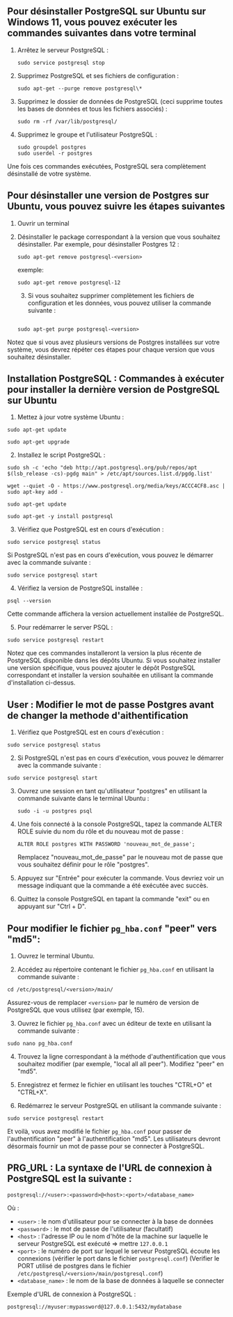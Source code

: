 
## Pour désinstaller PostgreSQL sur Ubuntu sur Windows 11, vous pouvez exécuter les commandes suivantes dans votre terminal

1. Arrêtez le serveur PostgreSQL :

   ```
   sudo service postgresql stop
   ```

2. Supprimez PostgreSQL et ses fichiers de configuration :

   ```
   sudo apt-get --purge remove postgresql\*
   ```

3. Supprimez le dossier de données de PostgreSQL (ceci supprime toutes les bases de données et tous les fichiers associés) :

   ```
   sudo rm -rf /var/lib/postgresql/
   ```

4. Supprimez le groupe et l'utilisateur PostgreSQL :

   ```
   sudo groupdel postgres
   sudo userdel -r postgres
   ```

Une fois ces commandes exécutées, PostgreSQL sera complètement désinstallé de votre système.

## Pour désinstaller une version de Postgres sur Ubuntu, vous pouvez suivre les étapes suivantes

1. Ouvrir un terminal

2. Désinstaller le package correspondant à la version que vous souhaitez désinstaller. Par exemple, pour désinstaller Postgres 12 :

   ```
   sudo apt-get remove postgresql-<version>

   ```

   exemple:

    ```
    sudo apt-get remove postgresql-12
    ```

   3. Si vous souhaitez supprimer complètement les fichiers de configuration et les données, vous pouvez utiliser la commande suivante :

   ```

   sudo apt-get purge postgresql-<version>

   ```

Notez que si vous avez plusieurs versions de Postgres installées sur votre système, vous devrez répéter ces étapes pour chaque version que vous souhaitez désinstaller.

## Installation PostgreSQL : Commandes à exécuter pour installer la dernière version de PostgreSQL sur Ubuntu

1. Mettez à jour votre système Ubuntu :

```
sudo apt-get update
```

```
sudo apt-get upgrade
```

2. Installez le script PostgreSQL :
```
sudo sh -c 'echo "deb http://apt.postgresql.org/pub/repos/apt $(lsb_release -cs)-pgdg main" > /etc/apt/sources.list.d/pgdg.list'
```
```
wget --quiet -O - https://www.postgresql.org/media/keys/ACCC4CF8.asc | sudo apt-key add -
```
```
sudo apt-get update
```
```
sudo apt-get -y install postgresql
```

3. Vérifiez que PostgreSQL est en cours d'exécution :

```
sudo service postgresql status
```

Si PostgreSQL n'est pas en cours d'exécution, vous pouvez le démarrer avec la commande suivante :

```
sudo service postgresql start
```

4. Vérifiez la version de PostgreSQL installée :

```
psql --version
```

Cette commande affichera la version actuellement installée de PostgreSQL.

5. Pour redémarrer le server PSQL :

```
sudo service postgresql restart
```

Notez que ces commandes installeront la version la plus récente de PostgreSQL disponible dans les dépôts Ubuntu. Si vous souhaitez installer une version spécifique, vous pouvez ajouter le dépôt PostgreSQL correspondant et installer la version souhaitée en utilisant la commande d'installation ci-dessus.

## User : Modifier le mot de passe Postgres avant de changer la methode d'aithentification

   1. Vérifiez que PostgreSQL est en cours d'exécution :

   ```
   sudo service postgresql status
   ```

   2. Si PostgreSQL n'est pas en cours d'exécution, vous pouvez le démarrer avec la commande suivante :

   ```
   sudo service postgresql start
   ```

  3. Ouvrez une session en tant qu'utilisateur "postgres" en utilisant la commande suivante dans le terminal Ubuntu :

     ```
     sudo -i -u postgres psql
     ```

  4. Une fois connecté à la console PostgreSQL, tapez la commande ALTER ROLE suivie du nom du rôle et du nouveau mot de passe :

     ```
     ALTER ROLE postgres WITH PASSWORD 'nouveau_mot_de_passe';
     ```

     Remplacez "nouveau_mot_de_passe" par le nouveau mot de passe que vous souhaitez définir pour le rôle "postgres".
  5. Appuyez sur "Entrée" pour exécuter la commande. Vous devriez voir un message indiquant que la commande a été exécutée avec succès.
  6. Quittez la console PostgreSQL en tapant la commande "exit" ou en appuyant sur "Ctrl + D".



## Pour modifier le fichier `pg_hba.conf` "peer" vers "md5":

1. Ouvrez le terminal Ubuntu.

2. Accédez au répertoire contenant le fichier `pg_hba.conf` en utilisant la commande suivante :

```
cd /etc/postgresql/<version>/main/
```

Assurez-vous de remplacer `<version>` par le numéro de version de PostgreSQL que vous utilisez (par exemple, 15).

3. Ouvrez le fichier `pg_hba.conf` avec un éditeur de texte en utilisant la commande suivante :

```
sudo nano pg_hba.conf
```

4. Trouvez la ligne correspondant à la méthode d'authentification que vous souhaitez modifier (par exemple, "local all all peer"). Modifiez "peer" en "md5".

5. Enregistrez et fermez le fichier en utilisant les touches "CTRL+O" et "CTRL+X".

6. Redémarrez le serveur PostgreSQL en utilisant la commande suivante :

```
sudo service postgresql restart
```

Et voilà, vous avez modifié le fichier `pg_hba.conf` pour passer de l'authentification "peer" à l'authentification "md5". Les utilisateurs devront désormais fournir un mot de passe pour se connecter à PostgreSQL.



## PRG_URL : La syntaxe de l'URL de connexion à PostgreSQL est la suivante :

```
postgresql://<user>:<password>@<host>:<port>/<database_name>
```

Où :

- `<user>` : le nom d'utilisateur pour se connecter à la base de données
- `<password>` : le mot de passe de l'utilisateur (facultatif)
- `<host>` : l'adresse IP ou le nom d'hôte de la machine sur laquelle le serveur PostgreSQL est exécuté => mettre `127.0.0.1`
- `<port>` : le numéro de port sur lequel le serveur PostgreSQL écoute les connexions (vérifier le port dans le fichier `postgresql.conf`)
             (Verifier le PORT utilisé de postgres dans le fichier `/etc/postgresql/<version>/main/postgresql.conf`)
- `<database_name>` : le nom de la base de données à laquelle se connecter

Exemple d'URL de connexion à PostgreSQL :

```
postgresql://myuser:mypassword@127.0.0.1:5432/mydatabase
```
